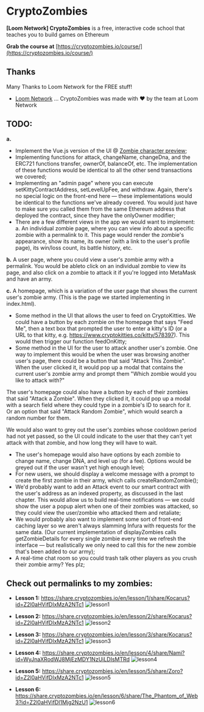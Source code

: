 # CryptoZombies
**[Loom Network] CryptoZombies** is a free, interactive code school that teaches you to build games on Ethereum

**Grab the course at** [https://cryptozombies.io/course/](https://cryptozombies.io/course/)

## Thanks
Many Thanks to Loom Network for the FREE stuff!

* [Loom Network](https://loomx.io/) ... CryptoZombies was made with :heart: by the team at Loom Network

## TODO:

**a.**
* Implement the Vue.js version of the UI @ [Zombie character preview](https://github.com/loomnetwork/zombie-char-component);
* Implementing functions for attack, changeName, changeDna, and the ERC721 functions transfer, ownerOf, balanceOf, etc. The implementation of these functions would be identical to all the other send transactions we covered;
* Implementing an "admin page" where you can execute setKittyContractAddress, setLevelUpFee, and withdraw. Again, there's no special logic on the front-end here — these implementations would be identical to the functions we've already covered. You would just have to make sure you called them from the same Ethereum address that deployed the contract, since they have the onlyOwner modifier;
* There are a few different views in the app we would want to implement:
a. An individual zombie page, where you can view info about a specific zombie with a permalink to it. This page would render the zombie's appearance, show its name, its owner (with a link to the user's profile page), its win/loss count, its battle history, etc.

**b.** A user page, where you could view a user's zombie army with a permalink. You would be ableto click on an individual zombie to view its page, and also click on a zombie to attack it if you're logged into MetaMask and have an army.

**c.** A homepage, which is a variation of the user page that shows the current user's zombie army. (This is the page we started implementing in index.html).

* Some method in the UI that allows the user to feed on CryptoKitties. We could have a button by each zombie on the homepage that says "Feed Me", then a text box that prompted the user to enter a kitty's ID (or a URL to that kitty, e.g. https://www.cryptokitties.co/kitty/578397). This would then trigger our function feedOnKitty;
* Some method in the UI for the user to attack another user's zombie.
One way to implement this would be when the user was browsing another user's page, there could be a button that said "Attack This Zombie". When the user clicked it, it would pop up a modal that contains the current user's zombie army and prompt them "Which zombie would you like to attack with?"

The user's homepage could also have a button by each of their zombies that said "Attack a Zombie". When they clicked it, it could pop up a modal with a search field where they could type in a zombie's ID to search for it. Or an option that said "Attack Random Zombie", which would search a random number for them.

We would also want to grey out the user's zombies whose cooldown period had not yet passed, so the UI could indicate to the user that they can't yet attack with that zombie, and how long they will have to wait.

* The user's homepage would also have options by each zombie to change name, change DNA, and level up (for a fee). Options would be greyed out if the user wasn't yet high enough level;
* For new users, we should display a welcome message with a prompt to create the first zombie in their army, which calls createRandomZombie();
* We'd probably want to add an Attack event to our smart contract with the user's address as an indexed property, as discussed in the last chapter. This would allow us to build real-time notifications — we could show the user a popup alert when one of their zombies was attacked, so they could view the user/zombie who attacked them and retaliate;
* We would probably also want to implement some sort of front-end caching layer so we aren't always slamming Infura with requests for the same data. (Our current implementation of displayZombies calls getZombieDetails for every single zombie every time we refresh the interface — but realistically we only need to call this for the new zombie that's been added to our army);
* A real-time chat room so you could trash talk other players as you crush their zombie army? Yes plz;

## Check out permalinks to my zombies:

* **Lesson 1:** https://share.cryptozombies.io/en/lesson/1/share/Kocarus?id=Z2l0aHVifDIxMzA2NTc1
![lesson1](https://i.imgur.com/0wveV4H.png)

* **Lesson 2:** https://share.cryptozombies.io/en/lesson/2/share/Kocarus?id=Z2l0aHVifDIxMzA2NTc1
![lesson2](https://i.imgur.com/VzNpab5.png)

* **Lesson 3:** https://share.cryptozombies.io/en/lesson/3/share/Kocarus?id=Z2l0aHVifDIxMzA2NTc1
![lesson3](https://i.imgur.com/oE9ToKz.png)

* **Lesson 4:** https://share.cryptozombies.io/en/lesson/4/share/Nami?id=WyJnaXRodWJ8MjEzMDY1NzUiLDIsMTRd
![lesson4](https://i.imgur.com/ZqtUVIn.png)

* **Lesson 5:** https://share.cryptozombies.io/en/lesson/5/share/Zoro?id=Z2l0aHVifDIxMzA2NTc1
![lesson5](https://i.imgur.com/FYqSO7b.png)

* **Lesson 6:** https://share.cryptozombies.io/en/lesson/6/share/The_Phantom_of_Web3?id=Z2l0aHVifDI1Mjg2NzU1
![lesson6](https://i.imgur.com/bUBqXy7.png)
